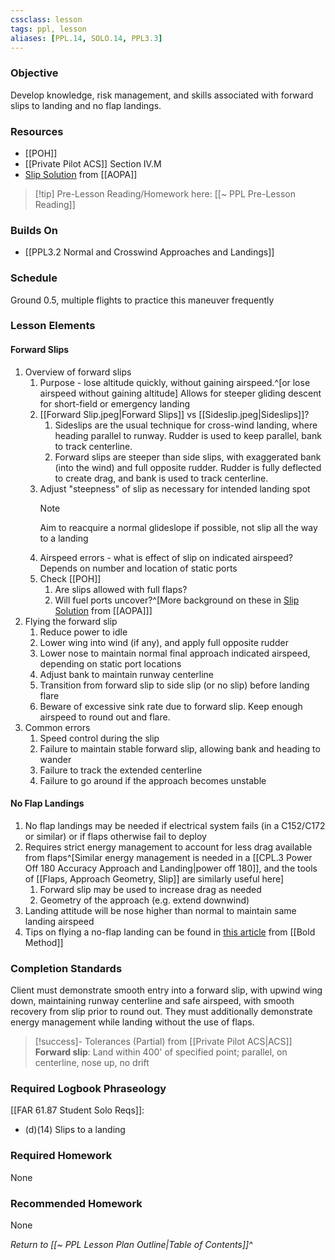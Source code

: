 ```yaml
---
cssclass: lesson
tags: ppl, lesson
aliases: [PPL.14, SOLO.14, PPL3.3]
---
```

### Objective
Develop knowledge, risk management, and skills associated with forward slips to landing and no flap landings.

### Resources
- [[POH]]
- [[Private Pilot ACS]] Section IV.M
- [Slip Solution](https://www.aopa.org/news-and-media/all-news/2009/january/flight-training-magazine/slip-solution) from [[AOPA]]

> [!tip] Pre-Lesson Reading/Homework here: [[~ PPL Pre-Lesson Reading]]

### Builds On
- [[PPL3.2 Normal and Crosswind Approaches and Landings]]

### Schedule
Ground 0.5, multiple flights to practice this maneuver frequently

### Lesson Elements

#### Forward Slips
1. Overview of forward slips
	1. Purpose - lose altitude quickly, without gaining airspeed.^[or lose airspeed without gaining altitude] Allows for steeper gliding descent for short-field or emergency landing
	2. [[Forward Slip.jpeg|Forward Slips]] vs [[Sideslip.jpeg|Sideslips]]?
		1. Sideslips are the usual technique for cross-wind landing, where heading parallel to runway. Rudder is used to keep parallel, bank to track centerline.
		2. Forward slips are steeper than side slips, with exaggerated bank (into the wind) and full opposite rudder. Rudder is fully deflected to create drag, and bank is used to track centerline.
	3. Adjust "steepness" of slip as necessary for intended landing spot
		> [!note] 
		> Aim to reacquire a normal glideslope if possible, not slip all the way to a landing
	1. Airspeed errors - what is effect of slip on indicated airspeed? Depends on number and location of static ports
	2. Check [[POH]]
		1. Are slips allowed with full flaps? 
		2. Will fuel ports uncover?^[More background on these in [Slip Solution](https://www.aopa.org/news-and-media/all-news/2009/january/flight-training-magazine/slip-solution) from [[AOPA]]]
2. Flying the forward slip
	1. Reduce power to idle
	2. Lower wing into wind (if any), and apply full opposite rudder 
	4. Lower nose to maintain normal final approach indicated airspeed, depending on static port locations
	5. Adjust bank to maintain runway centerline
	6. Transition from forward slip to side slip (or no slip) before landing flare
	7. Beware of excessive sink rate due to forward slip. Keep enough airspeed to round out and flare.
3. Common errors
	1. Speed control during the slip
	2. Failure to maintain stable forward slip, allowing bank and heading to wander
	3. Failure to track the extended centerline
	4. Failure to go around if the approach becomes unstable

#### No Flap Landings
1. No flap landings may be needed if electrical system fails (in a C152/C172 or similar) or if flaps otherwise fail to deploy
2. Requires strict energy management to account for less drag available from flaps^[Similar energy management is needed in a [[CPL.3 Power Off 180 Accuracy Approach and Landing|power off 180]], and the tools of [[Flaps, Approach Geometry, Slip]] are similarly useful here]
	1. Forward slip may be used to increase drag as needed
	2. Geometry of the approach (e.g. extend downwind)
3. Landing attitude will be nose higher than normal to maintain same landing airspeed
4. Tips on flying a no-flap landing can be found in [this article](https://www.boldmethod.com/blog/learn-to-fly/manuevers/how-to-fly-a-no-flap-landing-pattern-through-touchdown/) from [[Bold Method]]

### Completion Standards
Client must demonstrate smooth entry into a forward slip, with upwind wing down, maintaining runway centerline and safe airspeed, with smooth recovery from slip prior to round out. They must additionally demonstrate energy management while landing without the use of flaps.

> [!success]- Tolerances (Partial) from [[Private Pilot ACS|ACS]]
> **Forward slip**: Land within 400' of specified point; parallel, on centerline, nose up, no drift

### Required Logbook Phraseology
[[FAR 61.87 Student Solo Reqs]]: 
- (d)(14) Slips to a landing

### Required Homework
None

### Recommended Homework
None 

*Return to [[~ PPL Lesson Plan Outline|Table of Contents]]^*